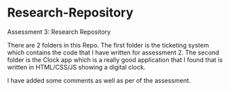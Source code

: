 # Research-Repository
Assessment 3: Research Repository

There are 2 folders in this Repo.
The first folder is the ticketing system which contains the code that I have written for assessment 2.
The second folder is the Clock app which is a really good application that I found that is written in HTML/CSS/JS showing a digital clock. 

I have added some comments as well as per of the assessment. 
